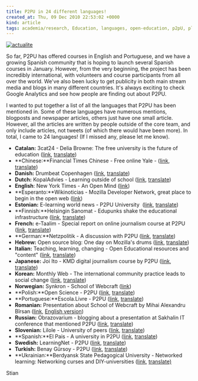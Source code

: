 ```yaml
---
title: P2PU in 24 different languages!
created_at: Thu, 09 Dec 2010 22:53:02 +0000
kind: article
tags: academia/research, Education, languages, open-education, p2pU, plenk2010
---
```


[![](http://reganmian.net/blog/wp-content/uploads/2010/12/actualite.jpg "actualite")](http://reganmian.net/blog/wp-content/uploads/2010/12/actualite.jpg)

So far, P2PU has offered courses in English and Portuguese, and we have
a growing Spanish community that is hoping to launch several Spanish
courses in January. However, from the very beginning, the project has
been incredibly international, with volunteers and course participants
from all over the world. We've also been lucky to get publicity in both
main stream media and blogs in many different countries. It's always
exciting to check Google Analytics and see how people are finding out
about P2PU.

I wanted to put together a list of all the languages that P2PU has been
mentioned in. Some of these languages have numerous mentions, blogposts
and newspaper articles, others just have one small article. However, all
the articles are written by people outside of the core team, and only
include articles, not tweets (of which there would have been more). In
total, I came to 24 languages! (If I missed any, please let me know).

-   **Catalan:** 3cat24 - Delia Browne: The free university is the
  future of education ([link](http://www.3cat24.cat/noticia/933486),
  [translate](http://translate.google.com/translate?js=n&prev=_t&hl=en&ie=UTF-8&layout=2&eotf=1&sl=auto&tl=en&u=http%3A%2F%2Fwww.3cat24.cat%2Fnoticia%2F933486))
-   **Chinese:**Financial Times Chinese - Free online Yale -
  ([link](http://www.ftchinese.com/story/001032910),
  [translate](http://translate.google.com/translate?hl=en&sl=auto&tl=en&u=http%3A%2F%2Fwww.ftchinese.com%2Fstory%2F001032910))
-   **Danish:** Drumbeat Copenhagen
  ([link](http://www.drumbeat.org/events/drumbeat-copenhagen),
  [translate](http://translate.google.com/translate?js=n&prev=_t&hl=en&ie=UTF-8&layout=2&eotf=1&sl=auto&tl=en&u=http%3A%2F%2Fwww.drumbeat.org%2Fevents%2Fdrumbeat-copenhagen))
-   **Dutch:** KopalAdvies - Learning outside of school
  ([link](http://www.koopaladvies.nl/leren-buiten-school/),
  [translate](http://translate.google.com/translate?hl=en&sl=auto&tl=en&u=http%3A%2F%2Fwww.koopaladvies.nl%2Fleren-buiten-school%2F))
-   **English**: New York Times - An Open Mind
  ([link](http://www.nytimes.com/2010/04/18/education/edlife/18open-t.html?scp=1&sq=%22peer%202%20peer%20university%22&st=cse))
-   **Esperanto:**Wikinoticias - Mozilla Developer Network, great place
  to begin in the open web
  ([link](http://eo.wikinoticia.com/teknologio/software/93943-mozilla-developer-network-granda-loko-por-komenci-en-la-retejo-malfermita))
-   **Estonian:** E-learning world news - P2PU University 
  ([link](http://portaal.e-uni.ee/uudiskiri/uudised/e-oppe-uudised-maailmas-3),
  [translate](http://translate.google.com/translate?hl=en&sl=auto&tl=en&u=http%3A%2F%2Fportaal.e-uni.ee%2Fuudiskiri%2Fuudised%2Fe-oppe-uudised-maailmas-3))
-   **Finnish:**Helsingin Sanomat - Edupunks shake the educational
  infrastructure
  ([link](http://blogit.hs.fi/piilaakso/2010/07/12/edupunkkarit-ravistelevat-koulutusrakenteita/?cmp=twitter?cmp=twitter),
  [translate](http://translate.google.com/translate?hl=en&sl=auto&tl=en&u=http%3A%2F%2Fblogit.hs.fi%2Fpiilaakso%2F2010%2F07%2F12%2Fedupunkkarit-ravistelevat-koulutusrakenteita%2F%3Fcmp%3Dtwitter%3Fcmp%3Dtwitter))
-   **French:** e-Taalim - Special report on online journalism course at
  P2PU
  ([link](http://www.e-taalim.com/fr/institutions/rapport-special-cours-journalisme-ligne-p2pu.html?utm_source=twitterfeed&utm_medium=twitter),
  [translate](http://translate.google.com/translate?js=n&prev=_t&hl=en&ie=UTF-8&layout=2&eotf=1&sl=auto&tl=en&u=http%3A%2F%2Fwww.e-taalim.com%2Ffr%2Finstitutions%2Frapport-special-cours-journalisme-ligne-p2pu.html%3Futm_source%3Dtwitterfeed%26utm_medium%3Dtwitter))
-   **German:**Netzpolitik - A discussion with P2PU
  ([link](http://www.netzpolitik.org/2009/gesprach-mit-der-peer-2-peer-university-podcast/),
  [translate](http://translate.google.com/translate?js=n&prev=_t&hl=en&ie=UTF-8&layout=2&eotf=1&sl=auto&tl=en&u=http%3A%2F%2Fwww.netzpolitik.org%2F2009%2Fgesprach-mit-der-peer-2-peer-university-podcast%2F))
-   **Hebrew:** Open source blog: One day on Mozilla's drums
  ([link](http://codepatuach.co.il/%D7%99%D7%95%D7%9D-%D7%90%D7%97%D7%93-%D7%91%D7%A8%D7%A9%D7%AA-%D7%95%D7%94%D7%9C%D7%9E%D7%95%D7%AA-%D7%94%D7%AA%D7%95%D7%A4%D7%99%D7%9D-%D7%A9%D7%9C-%D7%9E%D7%95%D7%96%D7%99%D7%9C%D7%94/%D7%A7%D7%94%D7%99%D7%9C%D7%AA-%D7%94%D7%A7%D7%95%D7%93-%D7%94%D7%A4%D7%AA%D7%95%D7%97/),
  [translate](http://translate.google.com/translate?js=n&prev=_t&hl=en&ie=UTF-8&layout=2&eotf=1&sl=auto&tl=en&u=http%3A%2F%2Fcodepatuach.co.il%2F%25D7%2599%25D7%2595%25D7%259D-%25D7%2590%25D7%2597%25D7%2593-%25D7%2591%25D7%25A8%25D7%25A9%25D7%25AA-%25D7%2595%25D7%2594%25D7%259C%25D7%259E%25D7%2595%25D7%25AA-%25D7%2594%25D7%25AA%25D7%2595%25D7%25A4%25D7%2599%25D7%259D-%25D7%25A9%25D7%259C-%25D7%259E%25D7%2595%25D7%2596%25D7%2599%25D7%259C%25D7%2594%2F%25D7%25A7%25D7%2594%25D7%2599%25D7%259C%25D7%25AA-%25D7%2594%25D7%25A7%25D7%2595%25D7%2593-%25D7%2594%25D7%25A4%25D7%25AA%25D7%2595%25D7%2597%2F))
-   **Italian:** Teaching, learning, changing - Open Educational
  resources and "content"
  ([link](http://iamarf.org/2010/05/10/assignment-8-open-educational-resources-e-contenuti/),
  [translate](http://translate.google.com/translate?hl=en&sl=auto&tl=en&u=http%3A%2F%2Fiamarf.org%2F2010%2F05%2F10%2Fassignment-8-open-educational-resources-e-contenuti%2F))
-   **Japanese:** Joi Ito - KMD digital journalism course by P2PU
  ([link](http://joi.ito.com/jp/archives/2010/08/01/005482.html),
  [translate](http://translate.google.com/translate?hl=en&sl=auto&tl=en&u=http%3A%2F%2Fjoi.ito.com%2Fjp%2Farchives%2F2010%2F08%2F01%2F005482.html))
-   **Korean:** Monthly Web - The international community practice leads
  to social change ([link](http://www.imblog.co.kr/1107),
  [translate](http://translate.google.com/translate?hl=en&sl=auto&tl=en&u=http%3A%2F%2Fwww.imblog.co.kr%2F1107))
-   **Norwegian:** Synkron - School of Webcraft
  ([link](http://issuu.com/kober123/docs/synkron2_nett_siste/8))
-   **Polish:**Open Science - P2PU
  ([link](http://otwartanauka.pl/blog/2009/12/p2p-university/),
  [translate](http://translate.google.com/translate?hl=en&sl=auto&tl=en&u=http%3A%2F%2Fotwartanauka.pl%2Fblog%2F2009%2F12%2Fp2p-university%2F))
-   **Portuguese:**Escola.Livre - P2PU
  ([link](http://culturadigital.br/escolalivre/2010/02/24/p2pu/),
  [translate](http://translate.google.com/translate?hl=en&sl=auto&tl=en&u=http%3A%2F%2Fculturadigital.br%2Fescolalivre%2F2010%2F02%2F24%2Fp2pu%2F))
-   **Romanian:** Presentation about School of Webcraft by Mihai
  Alexandru Bîrsan
  ([link](http://prezi.com/li6mmkjwx48r/ro-school-of-webcraft-on-november-web-2010/),
  [English
  version](http://prezi.com/nj5xzbin0xv2/en-school-of-webcraft-on-november-web-2010/))
-   **Russian:** Obrazovarium - blogging about a presentation at
  Sakhalin IT conference that mentioned P2PU
  ([link](http://obrazovarium.blogspot.com/2010/11/it.html),
  [translate](http://translate.google.com/translate?js=n&prev=_t&hl=en&ie=UTF-8&layout=2&eotf=1&sl=auto&tl=en&u=http%3A%2F%2Fobrazovarium.blogspot.com%2F2010%2F11%2Fit.html))
-   **Slovenian:** Lilole - University of peers
  ([link](http://lifelong.blogspot.com/2009/08/univerza-vrstnikov.html),
  [translate](http://translate.google.com/translate?hl=en&sl=auto&tl=en&u=http://lifelong.blogspot.com/2009/08/univerza-vrstnikov.html))
-   **Spanish:**El Pais - A university in P2PU
  ([link](http://www.elpais.com/articulo/Pantallas/universidad/P2P/elpepirtv/20101126elpepirtv_2/Tes),
  [translate](http://translate.google.com/translate?js=n&prev=_t&hl=en&ie=UTF-8&layout=2&eotf=1&sl=auto&tl=en&u=http%3A%2F%2Fwww.elpais.com%2Farticulo%2FPantallas%2Funiversidad%2FP2P%2Felpepirtv%2F20101126elpepirtv_2%2FTes))
-   **Swedish:** LearningNet - P2PU
  ([link](http://webnews.textalk.com/learning-net/peer2peer-university-p2pu),
  [translate](http://translate.google.com/translate?hl=en&sl=auto&tl=en&u=http%3A%2F%2Fwebnews.textalk.com%2Flearning-net%2Fpeer2peer-university-p2pu))
-   **Turkish:** Benay Gürsoy - P2PU
  ([link](http://pusurkusur.blogspot.com/2010/09/p2pu.html),
  [translate](http://translate.google.com/translate?hl=en&sl=auto&tl=en&u=http%3A%2F%2Fpusurkusur.blogspot.com%2F2010%2F09%2Fp2pu.html))
-   **Ukrainian:**Berdyansk State Pedagogical University - Networked
  learning: Networking curses and DIY-universities
  ([link](http://bdpu.org/events/071210-2),
  [translate)](http://translate.google.com/translate?hl=en&sl=auto&tl=en&u=http%3A%2F%2Fbdpu.org%2Fevents%2F071210-2)

Stian
